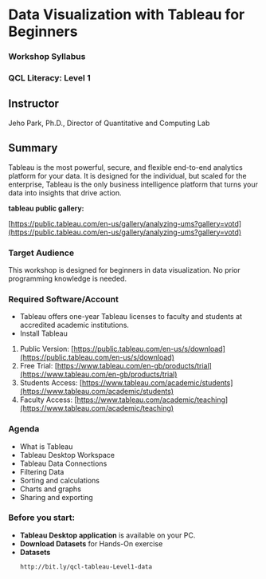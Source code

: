 # Data Visualization with Tableau for Beginners

### **Workshop Syllabus**

### **QCL Literacy: Level 1**

## **Instructor**

Jeho Park, Ph.D., Director of Quantitative and Computing Lab  

## **Summary**

Tableau is the most powerful, secure, and flexible end-to-end analytics platform for your data. It is designed for the individual, but scaled for the enterprise, Tableau is the only business intelligence platform that turns your data into insights that drive action.

**tableau public gallery:**

[https://public.tableau.com/en-us/gallery/analyzing-ums?gallery=votd](https://public.tableau.com/en-us/gallery/analyzing-ums?gallery=votd)

### **Target Audience**

This workshop is designed for beginners in data visualization. No prior programming knowledge is needed.

### **Required Software/Account**

- Tableau offers one-year Tableau licenses to faculty and students at accredited academic institutions.
- Install Tableau
1. Public Version: [https://public.tableau.com/en-us/s/download](https://public.tableau.com/en-us/s/download)
2. Free Trial: [https://www.tableau.com/en-gb/products/trial](https://www.tableau.com/en-gb/products/trial)
3. Students Access: [https://www.tableau.com/academic/students](https://www.tableau.com/academic/students)
4. Faculty Access: [https://www.tableau.com/academic/teaching](https://www.tableau.com/academic/teaching)

### **Agenda**

- What is Tableau
- Tableau Desktop Workspace
- Tableau Data Connections
- Filtering Data
- Sorting and calculations
- Charts and graphs
- Sharing and exporting

### Before you start:

- **Tableau Desktop application** is available on your PC.
- **Download Datasets** for Hands-On exercise
- **Datasets**
    ```bash
    http://bit.ly/qcl-tableau-Level1-data
    ```


